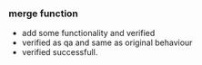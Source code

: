 ###  merge function

* add some functionality and verified
* verified as qa and same as original behaviour
* verified successfull.


